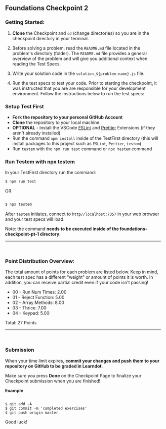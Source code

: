 ## Foundations Checkpoint 2

### Getting Started:

1. **Clone** the Checkpoint and `cd` (change directories) so you are in the checkpoint directory in your terminal.

2. Before solving a problem, read the `README.md` file located in the problem's directory (folder). The `README.md` file provides a general overview of the problem and will give you additional context when reading the Test Specs.

3. Write your solution code in the `solution_${problem-name}.js` file.

4. Run the test specs to test your code. Prior to starting the checkpoint, it was instructed that you are are responsible for your development environment. Follow the instructions below to run the test specs:

### Setup Test First

- **Fork the repository to your personal GitHub Account**
- **Clone** the repository to your local machine
- **OPTIONAL** - Install the VSCode [ESLint](https://marketplace.visualstudio.com/items?itemName=dbaeumer.vscode-eslint) and [Prettier](https://marketplace.visualstudio.com/items?itemName=esbenp.prettier-vscode) Extensions (if they aren't already installed)
- Run the command `npm install` inside of the TestFirst directory (this will install packages to this project such as `ESLint`, `Pettier`, `testem`)
- Run `testem` with the `npm run test` command or `npx testem` command

### Run Testem with npx testem

In your TestFirst directory run the command:

```sh
$ npm run test
```

OR

```sh

$ npx testem

```

After `testem` initiates, connect to `http//localhost:7357` in your web browser and your test specs will load.

Note: the command **needs to be executed inside of the foundations-checkpoint-pt-1 directory**.

<hr>
<br>

### Point Distribution Overview:

The total amount of points for each problem are listed below. Keep in mind, each test spec has a different "weight" or amount of points it is worth. In addition, you can receive partial credit even if your code isn't passing!

- 00 - Run Num Times: 2.00
- 01 - Reject Function: 5.00
- 02 - Array Methods: 8.00
- 03 - Thrice: 7.00
- 04 - Keypad: 5.00

Total: 27 Points

<hr>
<br>

### Submission

When your time limit expires, **commit your changes and push them to your repository on GitHub to be graded in Learndot**.

Make sure you press **Done** on the Checkpoint Page to finalize your Checkpoint submission when you are finished!

**Example**

```

$ git add -A
$ git commit -m 'completed exercises'
$ git push origin master

```

Good luck!
